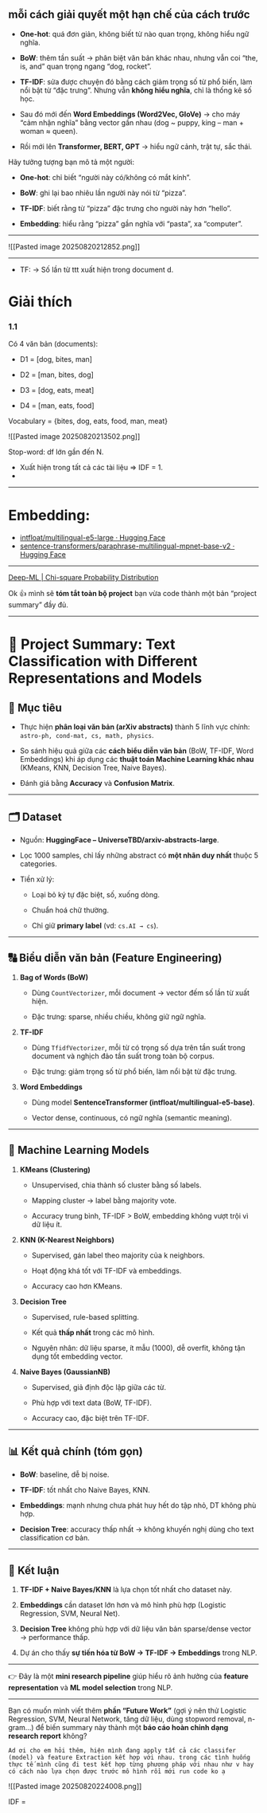 ## **mỗi cách giải quyết một hạn chế của cách trước**

- **One-hot**: quá đơn giản, không biết từ nào quan trọng, không hiểu ngữ nghĩa.
    
- **BoW**: thêm tần suất → phân biệt văn bản khác nhau, nhưng vẫn coi “the, is, and” quan trọng ngang “dog, rocket”.
    
- **TF-IDF**: sửa được chuyện đó bằng cách giảm trọng số từ phổ biến, làm nổi bật từ “đặc trưng”. Nhưng vẫn **không hiểu nghĩa**, chỉ là thống kê số học.
    
- Sau đó mới đến **Word Embeddings (Word2Vec, GloVe)** → cho máy “cảm nhận nghĩa” bằng vector gần nhau (dog ~ puppy, king – man + woman ≈ queen).
    
- Rồi mới lên **Transformer, BERT, GPT** → hiểu ngữ cảnh, trật tự, sắc thái.

Hãy tưởng tượng bạn mô tả một người:

- **One-hot**: chỉ biết “người này có/không có mắt kính”.
    
- **BoW**: ghi lại bao nhiêu lần người này nói từ “pizza”.
    
- **TF-IDF**: biết rằng từ “pizza” đặc trưng cho người này hơn “hello”.
    
- **Embedding**: hiểu rằng “pizza” gần nghĩa với “pasta”, xa “computer”.

---

![[Pasted image 20250820212852.png]]

---
- TF: → Số lần từ ttt xuất hiện trong document d.
  

# Giải thích 

### 1.1 
Có 4 văn bản (documents):

- D1 = [dog, bites, man]
    
- D2 = [man, bites, dog]
    
- D3 = [dog, eats, meat]
    
- D4 = [man, eats, food]
    

Vocabulary = {bites, dog, eats, food, man, meat}


![[Pasted image 20250820213502.png]]

Stop-word: df lớn gần đến N. 

- Xuất hiện trong tất cả các tài liệu => IDF = 1. 
- 


--- 
# Embedding: 
- [intfloat/multilingual-e5-large · Hugging Face](https://huggingface.co/intfloat/multilingual-e5-large)
- [sentence-transformers/paraphrase-multilingual-mpnet-base-v2 · Hugging Face](https://huggingface.co/sentence-transformers/paraphrase-multilingual-mpnet-base-v2)




---

[Deep-ML | Chi-square Probability Distribution](https://beta.deep-ml.com/problems/176)



Ok 👍 mình sẽ **tóm tắt toàn bộ project** bạn vừa code thành một bản “project summary” đầy đủ.

---

# 📘 Project Summary: Text Classification with Different Representations and Models

## 🎯 Mục tiêu

- Thực hiện **phân loại văn bản (arXiv abstracts)** thành 5 lĩnh vực chính: `astro-ph, cond-mat, cs, math, physics`.
    
- So sánh hiệu quả giữa các **cách biểu diễn văn bản** (BoW, TF-IDF, Word Embeddings) khi áp dụng các **thuật toán Machine Learning khác nhau** (KMeans, KNN, Decision Tree, Naive Bayes).
    
- Đánh giá bằng **Accuracy** và **Confusion Matrix**.
    

---

## 🗂️ Dataset

- Nguồn: **HuggingFace – UniverseTBD/arxiv-abstracts-large**.
    
- Lọc 1000 samples, chỉ lấy những abstract có **một nhãn duy nhất** thuộc 5 categories.
    
- Tiền xử lý:
    
    - Loại bỏ ký tự đặc biệt, số, xuống dòng.
        
    - Chuẩn hoá chữ thường.
        
    - Chỉ giữ **primary label** (vd: `cs.AI → cs`).
        

---

## 🔠 Biểu diễn văn bản (Feature Engineering)

1. **Bag of Words (BoW)**
    
    - Dùng `CountVectorizer`, mỗi document → vector đếm số lần từ xuất hiện.
        
    - Đặc trưng: sparse, nhiều chiều, không giữ ngữ nghĩa.
        
2. **TF-IDF**
    
    - Dùng `TfidfVectorizer`, mỗi từ có trọng số dựa trên tần suất trong document và nghịch đảo tần suất trong toàn bộ corpus.
        
    - Đặc trưng: giảm trọng số từ phổ biến, làm nổi bật từ đặc trưng.
        
3. **Word Embeddings**
    
    - Dùng model **SentenceTransformer (intfloat/multilingual-e5-base)**.
        
    - Vector dense, continuous, có ngữ nghĩa (semantic meaning).
        

---

## 🤖 Machine Learning Models

1. **KMeans (Clustering)**
    
    - Unsupervised, chia thành số cluster bằng số labels.
        
    - Mapping cluster → label bằng majority vote.
        
    - Accuracy trung bình, TF-IDF > BoW, embedding không vượt trội vì dữ liệu ít.
        
2. **KNN (K-Nearest Neighbors)**
    
    - Supervised, gán label theo majority của k neighbors.
        
    - Hoạt động khá tốt với TF-IDF và embeddings.
        
    - Accuracy cao hơn KMeans.
        
3. **Decision Tree**
    
    - Supervised, rule-based splitting.
        
    - Kết quả **thấp nhất** trong các mô hình.
        
    - Nguyên nhân: dữ liệu sparse, ít mẫu (1000), dễ overfit, không tận dụng tốt embedding vector.
        
4. **Naive Bayes (GaussianNB)**
    
    - Supervised, giả định độc lập giữa các từ.
        
    - Phù hợp với text data (BoW, TF-IDF).
        
    - Accuracy cao, đặc biệt trên TF-IDF.
        

---

## 📊 Kết quả chính (tóm gọn)

- **BoW**: baseline, dễ bị noise.
    
- **TF-IDF**: tốt nhất cho Naive Bayes, KNN.
    
- **Embeddings**: mạnh nhưng chưa phát huy hết do tập nhỏ, DT không phù hợp.
    
- **Decision Tree**: accuracy thấp nhất → không khuyến nghị dùng cho text classification cơ bản.
    

---

## 📌 Kết luận

1. **TF-IDF + Naive Bayes/KNN** là lựa chọn tốt nhất cho dataset này.
    
2. **Embeddings** cần dataset lớn hơn và mô hình phù hợp (Logistic Regression, SVM, Neural Net).
    
3. **Decision Tree** không phù hợp với dữ liệu văn bản sparse/dense vector → performance thấp.
    
4. Dự án cho thấy **sự tiến hóa từ BoW → TF-IDF → Embeddings** trong NLP.
    

---

👉 Đây là một **mini research pipeline** giúp hiểu rõ ảnh hưởng của **feature representation** và **ML model selection** trong NLP.

---

Bạn có muốn mình viết thêm **phần “Future Work”** (gợi ý nên thử Logistic Regression, SVM, Neural Network, tăng dữ liệu, dùng stopword removal, n-gram…) để biến summary này thành một **báo cáo hoàn chỉnh dạng research report** không?



```
Ad ơi cho em hỏi thêm, hiện mình đang apply tất cả các classifer (model) và feature Extraction kết hợp với nhau. trong các tình huống thực tế mình cũng đi test kết hợp từng phương pháp với nhau như v hay có cách nào lựa chọn được trước mô hình rồi mới run code ko ạ
```

![[Pasted image 20250820224008.png]]


IDF = 